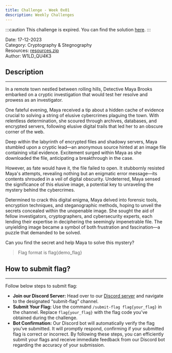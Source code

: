 ```yaml
---
title: Challenge - Week 0x01
description: Weekly Challenges
---
```

:::caution
This challenge is expired. You can find the solution [here](/solutions/week1).
:::
<div>
Date: 17-12-2023
</div>
<div>
Category: Cryptography & Stegnography
</div>
<div>
Resources: <a href="https://codeload.github.com/DCG91181/challenge-week-1/zip/refs/heads/main">resources.zip</a>
</div>
<div>
Author: W1LD_QU4K3
</div>

## Description
---

In a remote town nestled between rolling hills, Detective Maya Brooks embarked on a cryptic investigation that would test her resolve and prowess as an investigator.

One fateful evening, Maya received a tip about a hidden cache of evidence crucial to solving a string of elusive cybercrimes plaguing the town. With relentless determination, she scoured through archives, databases, and encrypted servers, following elusive digital trails that led her to an obscure corner of the web.

Deep within the labyrinth of encrypted files and shadowy servers, Maya stumbled upon a cryptic lead—an anonymous source hinted at an image file containing vital evidence. Excitement surged within Maya as she downloaded the file, anticipating a breakthrough in the case.

However, as fate would have it, the file failed to open. It stubbornly resisted Maya's attempts, revealing nothing but an enigmatic error message—its contents shrouded in a veil of digital obscurity. Undeterred, Maya sensed the significance of this elusive image, a potential key to unraveling the mystery behind the cybercrimes.

Determined to crack this digital enigma, Maya delved into forensic tools, encryption techniques, and steganographic methods, hoping to unveil the secrets concealed within the unopenable image. She sought the aid of fellow investigators, cryptographers, and cybersecurity experts, each lending their expertise in deciphering the seemingly impenetrable file. The unyielding image became a symbol of both frustration and fascination—a puzzle that demanded to be solved.

Can you find the secret and help Maya to solve this mystery?

> Flag format is flag{demo_flag}

## How to submit flag?
---
Follow below steps to submit flag:
- **Join our Discord Server:** Head over to our [Discord server](https://discord.gg/j3VMgyVaDt) and navigate to the designated “submit-flag” channel.
- **Submit Your Flag:** Use the command `/submit-flag flag{your_flag}` in the channel. Replace `flag{your_flag}` with the flag code you’ve obtained during the challenge.
- **Bot Confirmation:** Our Discord bot will automatically verify the flag you’ve submitted. It will promptly respond, confirming if your submitted flag is correct or incorrect.
By following these steps, you can efficiently submit your flags and receive immediate feedback from our Discord bot regarding the accuracy of your submission.